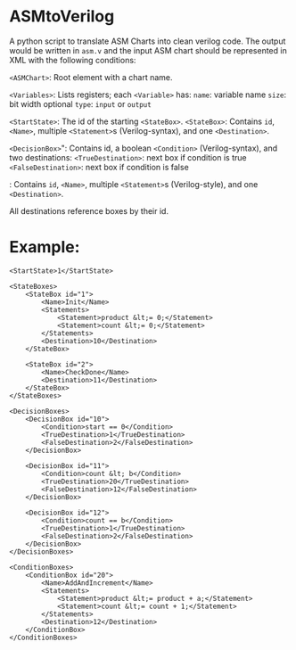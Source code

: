 # ASMtoVerilog

A python script to translate ASM Charts into clean verilog code. The output would be written in ```asm.v``` and the input ASM chart should be represented in XML with the following conditions:


```<ASMChart>```: Root element with a chart name.

```<Variables>```: Lists registers; each ```<Variable>``` has:
```name```: variable name
```size```: bit width
optional ```type```: ```input``` or ```output```

```<StartState>```: The id of the starting ```<StateBox>```.
```<StateBox>```: Contains ```id```, ```<Name>```, multiple ```<Statement>```s (Verilog-syntax), and one ```<Destination>```.

```<DecisionBox>```": Contains id, a boolean ```<Condition>``` (Verilog-syntax), and two destinations:
```<TrueDestination>```: next box if condition is true
```<FalseDestination>```: next box if condition is false

<ConditionBox>: Contains ```id```, ```<Name>```, multiple ```<Statement>```s (Verilog-style), and one ```<Destination>```.

All destinations reference boxes by their id.



# Example:
```
<StartState>1</StartState>

<StateBoxes>
    <StateBox id="1">
        <Name>Init</Name>
        <Statements>
            <Statement>product &lt;= 0;</Statement>
            <Statement>count &lt;= 0;</Statement>
        </Statements>
        <Destination>10</Destination>
    </StateBox>

    <StateBox id="2">
        <Name>CheckDone</Name>
        <Destination>11</Destination>
    </StateBox>
</StateBoxes>

<DecisionBoxes>
    <DecisionBox id="10">
        <Condition>start == 0</Condition>
        <TrueDestination>1</TrueDestination>
        <FalseDestination>2</FalseDestination>
    </DecisionBox>

    <DecisionBox id="11">
        <Condition>count &lt; b</Condition>
        <TrueDestination>20</TrueDestination>
        <FalseDestination>12</FalseDestination>
    </DecisionBox>

    <DecisionBox id="12">
        <Condition>count == b</Condition>
        <TrueDestination>1</TrueDestination>
        <FalseDestination>2</FalseDestination>
    </DecisionBox>
</DecisionBoxes>

<ConditionBoxes>
    <ConditionBox id="20">
        <Name>AddAndIncrement</Name>
        <Statements>
            <Statement>product &lt;= product + a;</Statement>
            <Statement>count &lt;= count + 1;</Statement>
        </Statements>
        <Destination>12</Destination>
    </ConditionBox>
</ConditionBoxes>
```
